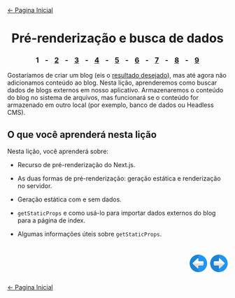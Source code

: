 [← Pagina Inicial](../../../README.md#basico)

<h1 align="center">Pré-renderização e busca de dados</h1>

<h3 align="center">
<spam style="margin:0 10px;">1</spam> -
<a href="./2.md#pr%C3%A9-renderiza%C3%A7%C3%A3o-e-busca-de-dados" style="margin:0 10px;">2</a> -
<a href="./3.md#pr%C3%A9-renderiza%C3%A7%C3%A3o-e-busca-de-dados" style="margin:0 10px;">3</a> -
<a href="./4.md#pr%C3%A9-renderiza%C3%A7%C3%A3o-e-busca-de-dados" style="margin:0 10px;">4</a> -
<a href="./5.md#pr%C3%A9-renderiza%C3%A7%C3%A3o-e-busca-de-dados" style="margin:0 10px;">5</a> -
<a href="./6.md#pr%C3%A9-renderiza%C3%A7%C3%A3o-e-busca-de-dados" style="margin:0 10px;">6</a> -
<a href="./7.md#pr%C3%A9-renderiza%C3%A7%C3%A3o-e-busca-de-dados" style="margin:0 10px;">7</a> -
<a href="./8.md#pr%C3%A9-renderiza%C3%A7%C3%A3o-e-busca-de-dados" style="margin:0 10px;">8</a> -
<a href="./9.md#pr%C3%A9-renderiza%C3%A7%C3%A3o-e-busca-de-dados" style="margin:0 10px;">9</a>
</h3>

Gostaríamos de criar um blog (eis o [resultado desejado](https://next-learn-starter.now.sh/)), mas até agora não adicionamos conteúdo ao blog. Nesta lição, aprenderemos como buscar dados de blogs externos em nosso aplicativo. Armazenaremos o conteúdo do blog no sistema de arquivos, mas funcionará se o conteúdo for armazenado em outro local (por exemplo, banco de dados ou Headless CMS).

## O que você aprenderá nesta lição

Nesta lição, você aprenderá sobre:

  - Recurso de pré-renderização do Next.js.

  - As duas formas de pré-renderização: geração estática e renderização no servidor.

  - Geração estática com e sem dados.

  - `getStaticProps` e como usá-lo para importar dados externos do blog para a página de index.

  - Algumas informações úteis sobre `getStaticProps`.

<h1 align="right">
<a href="../assets-metadata-css/9.md#pr%C3%A9-renderiza%C3%A7%C3%A3o-e-busca-de-dados"><img src="../../../images/previous-arrow.svg" alt="next-arrow" width="40px"></a>
<a href="./2.md#recursos-metadados-e-css"><img src="../../../images/next-arrow.svg" alt="next-arrow" width="40px"></a>
</h1>

[← Pagina Inicial](../../../README.md#basico)